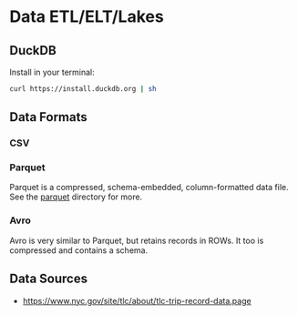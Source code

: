 # Data ETL/ELT/Lakes

## DuckDB

Install in your terminal:
```bash
curl https://install.duckdb.org | sh
```

## Data Formats

### CSV

### Parquet

Parquet is a compressed, schema-embedded, column-formatted data file. See the [parquet](parquet/) directory for more.

### Avro

Avro is very similar to Parquet, but retains records in ROWs. It too is compressed and contains a schema.

## Data Sources

- https://www.nyc.gov/site/tlc/about/tlc-trip-record-data.page

